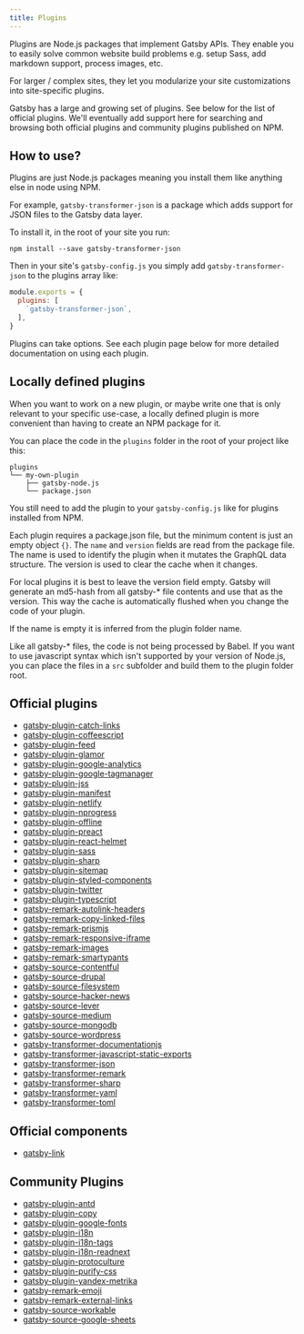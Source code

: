```yaml
---
title: Plugins
---
```


Plugins are Node.js packages that implement Gatsby APIs. They enable you to
easily solve common website build problems e.g. setup Sass, add markdown
support, process images, etc.

For larger / complex sites, they let you modularize your site customizations
into site-specific plugins.

Gatsby has a large and growing set of plugins. See below for the list
of official plugins. We'll eventually add support here for searching and browsing
both official plugins and community plugins published on NPM.

## How to use?

Plugins are just Node.js packages meaning you install them like anything else
in node using NPM.

For example, `gatsby-transformer-json` is a package which adds support for JSON
files to the Gatsby data layer.

To install it, in the root of your site you run:

`npm install --save gatsby-transformer-json`

Then in your site's `gatsby-config.js` you simply add `gatsby-transformer-json`
to the plugins array like:

```javascript
module.exports = {
  plugins: [
    `gatsby-transformer-json`,
  ],
}
```

Plugins can take options. See each plugin page below for more detailed documentation
on using each plugin.

## Locally defined plugins

When you want to work on a new plugin, or maybe write one that is only relevant
to your specific use-case, a locally defined plugin is more convenient than
having to create an NPM package for it.

You can place the code in the `plugins` folder in the root of your project like
this:

```
plugins
└── my-own-plugin
    ├── gatsby-node.js
    └── package.json
```

You still need to add the plugin to your `gatsby-config.js` like for plugins installed from NPM.

Each plugin requires a package.json file, but the minimum content is just an
empty object `{}`. The `name` and `version` fields are read from the package file.
The name is used to identify the plugin when it mutates the GraphQL data structure.
The version is used to clear the cache when it changes.

For local plugins it is best to leave the version field empty. Gatsby will
generate an md5-hash from all gatsby-* file contents and use that as the version.
This way the cache is automatically flushed when you change the code of your
plugin.

If the name is empty it is inferred from the plugin folder name.

Like all gatsby-* files, the code is not being processed by Babel. If you
want to use javascript syntax which isn't supported by your version of Node.js,
you can place the files in a `src` subfolder and build them to the plugin folder root.

## Official plugins

* [gatsby-plugin-catch-links](/packages/gatsby-plugin-catch-links/)
* [gatsby-plugin-coffeescript](/packages/gatsby-plugin-coffeescript/)
* [gatsby-plugin-feed](/packages/gatsby-plugin-feed/)
* [gatsby-plugin-glamor](/packages/gatsby-plugin-glamor/)
* [gatsby-plugin-google-analytics](/packages/gatsby-plugin-google-analytics/)
* [gatsby-plugin-google-tagmanager](/packages/gatsby-plugin-google-tagmanager/)
* [gatsby-plugin-jss](/packages/gatsby-plugin-jss/)
* [gatsby-plugin-manifest](/packages/gatsby-plugin-manifest/)
* [gatsby-plugin-netlify](/packages/gatsby-plugin-netlify/)
* [gatsby-plugin-nprogress](/packages/gatsby-plugin-nprogress/)
* [gatsby-plugin-offline](/packages/gatsby-plugin-offline/)
* [gatsby-plugin-preact](/packages/gatsby-plugin-preact/)
* [gatsby-plugin-react-helmet](/packages/gatsby-plugin-react-helmet/)
* [gatsby-plugin-sass](/packages/gatsby-plugin-sass/)
* [gatsby-plugin-sharp](/packages/gatsby-plugin-sharp/)
* [gatsby-plugin-sitemap](/packages/gatsby-plugin-sitemap/)
* [gatsby-plugin-styled-components](/packages/gatsby-plugin-styled-components/)
* [gatsby-plugin-twitter](/packages/gatsby-plugin-twitter/)
* [gatsby-plugin-typescript](/packages/gatsby-plugin-typescript/)
* [gatsby-remark-autolink-headers](/packages/gatsby-remark-autolink-headers/)
* [gatsby-remark-copy-linked-files](/packages/gatsby-remark-copy-linked-files/)
* [gatsby-remark-prismjs](/packages/gatsby-remark-prismjs/)
* [gatsby-remark-responsive-iframe](/packages/gatsby-remark-responsive-iframe/)
* [gatsby-remark-images](/packages/gatsby-remark-images/)
* [gatsby-remark-smartypants](/packages/gatsby-remark-smartypants/)
* [gatsby-source-contentful](/packages/gatsby-source-contentful/)
* [gatsby-source-drupal](/packages/gatsby-source-drupal/)
* [gatsby-source-filesystem](/packages/gatsby-source-filesystem/)
* [gatsby-source-hacker-news](/packages/gatsby-source-hacker-news/)
* [gatsby-source-lever](/packages/gatsby-source-lever/)
* [gatsby-source-medium](/packages/gatsby-source-medium/)
* [gatsby-source-mongodb](/packages/gatsby-source-mongodb/)
* [gatsby-source-wordpress](/packages/gatsby-source-wordpress/)
* [gatsby-transformer-documentationjs](/packages/gatsby-transformer-documentationjs/)
* [gatsby-transformer-javascript-static-exports](/packages/gatsby-transformer-javascript-static-exports/)
* [gatsby-transformer-json](/packages/gatsby-transformer-json/)
* [gatsby-transformer-remark](/packages/gatsby-transformer-remark/)
* [gatsby-transformer-sharp](/packages/gatsby-transformer-sharp/)
* [gatsby-transformer-yaml](/packages/gatsby-transformer-yaml/)
* [gatsby-transformer-toml](/packages/gatsby-transformer-toml/)

## Official components

* [gatsby-link](/packages/gatsby-link/)

## Community Plugins

* [gatsby-plugin-antd](https://github.com/bskimball/gatsby-plugin-antd)
* [gatsby-plugin-copy](https://github.com/aquilio/gatsby-plugin-copy)
* [gatsby-plugin-google-fonts](https://github.com/didierfranc/gatsby-plugin-google-fonts)
* [gatsby-plugin-i18n](https://github.com/angeloocana/gatsby-plugin-i18n)
* [gatsby-plugin-i18n-tags](https://github.com/angeloocana/gatsby-plugin-i18n-tags)
* [gatsby-plugin-i18n-readnext](https://github.com/angeloocana/gatsby-plugin-i18n-readnext)
* [gatsby-plugin-protoculture](https://github.com/atrauzzi/gatsby-plugin-protoculture)
* [gatsby-plugin-purify-css](https://github.com/rongierlach/gatsby-plugin-purify-css)
* [gatsby-plugin-yandex-metrika](https://github.com/viatsko/gatsby-plugin-yandex-metrika)
* [gatsby-remark-emoji](https://github.com/Rulikkk/gatsby-remark-emoji)
* [gatsby-remark-external-links](https://github.com/JLongley/gatsby-remark-external-links)
* [gatsby-source-workable](https://github.com/tumblbug/gatsby-source-workable)
* [gatsby-source-google-sheets](https://github.com/brandonmp/gatsby-source-google-sheets)
